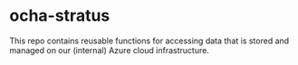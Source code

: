 # ocha-stratus

This repo contains reusable functions for accessing data that is stored and managed on our (internal) Azure cloud infrastructure.

